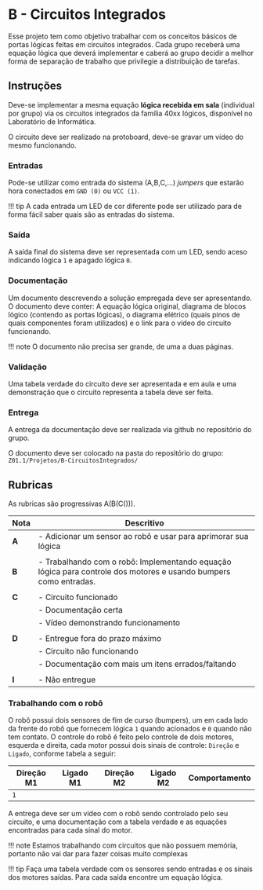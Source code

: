 # B - Circuitos Integrados

Esse projeto tem como objetivo trabalhar com os conceitos básicos de portas lógicas feitas em circuitos integrados. Cada grupo receberá uma equação lógica que deverá implementar e caberá ao grupo decidir a melhor forma de separação de trabalho que privilegie a distribuição de tarefas.

## Instruções

Deve-se implementar a mesma equação **lógica recebida em sala** (individual por grupo) via os circuitos integrados da família 40xx lógicos, disponível no Laboratório de Informática.

O circuito deve ser realizado na protoboard, deve-se gravar um vídeo do mesmo funcionando.

### Entradas

Pode-se utilizar como entrada do sistema (A,B,C,...) *jumpers* que estarão hora conectados em `GND (0)` ou `VCC (1)`. 

!!! tip
    A cada entrada um LED de cor diferente pode ser utilizado para de forma fácil saber quais são as entradas do sistema.

### Saída

A saída final do sistema deve ser representada com um LED, sendo aceso indicando lógica `1` e apagado lógica `0`.

### Documentação

Um documento descrevendo a solução empregada deve ser apresentando. O documento deve conter: A equação lógica original, diagrama de blocos lógico (contendo as portas lógicas), o diagrama elétrico (quais pinos de quais componentes foram utilizados) e o link para o vídeo do circuito funcionando.

!!! note
    O documento não precisa ser grande, de uma a duas páginas.

### Validação

Uma tabela verdade do circuito deve ser apresentada e em aula e uma demonstração que o circuito representa a tabela deve ser feita.

### Entrega 

A entrega da documentação deve ser realizada via github no repositório do grupo.

O documento deve ser colocado na pasta do repositório do grupo: `Z01.1/Projetos/B-CircuitosIntegrados/`


## Rubricas

As rubricas são progressivas A(B(C())).

| Nota         | Descritivo                                                                                                         |
| ------------ | ------------------------------------------------------------------------------------------------------------------ |
| **A**        | - Adicionar um sensor ao robô e usar para aprimorar sua lógica                                                     |
|              |                                                                                                                    |
| **B**        | - Trabalhando com o robô: Implementando equação lógica para controle dos motores e usando bumpers como entradas.   |
|              |                                                                                                                    |
| **C**        | - Circuito funcionado                                                                                              |
|              | - Documentação certa                                                                                               |
|              | - Vídeo demonstrando funcionamento                                                                                 |
|              |                                                                                                                    |
| **D**        | - Entregue fora do prazo máximo                                                                                    |
|              | - Circuito não funcionando                                                                                         |
|              | - Documentação com mais um itens errados/faltando                                                                  |
|              |                                                                                                                    |
| **I**        | - Não entregue                                                                                                     |

### Trabalhando com o robô 

O robô possui dois sensores de fim de curso (bumpers), um em cada lado da frente do robô que fornecem lógica `1` quando acionados e `0` quando não tem contato. O controle do robô é feito pelo controle de dois motores, esquerda e direita, cada motor possui dois sinais de controle: `Direção` e `Ligado`, conforme tabela a seguir:

| Direção M1 | Ligado M1 | Direção M2 | Ligado M2 | Comportamento |
| ---------- | --------- | ---------- | --------- | ------------- |
| `1`        |           |            |           |               |


A entrega deve ser um vídeo com o robô sendo controlado pelo seu circuito, e uma documentação com a tabela verdade e as equações encontradas para cada sinal do motor.

!!! note
    Estamos trabalhando com circuitos que não possuem memória, portanto não vai dar para fazer coisas muito complexas
    
!!! tip
    Faça uma tabela verdade com os sensores sendo entradas e os sinais dos motores saídas. Para cada saída encontre um equação lógica.
